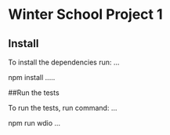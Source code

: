 # Winter School Project 1

## Install

To install the dependencies run:
...

npm install
.....

##Run the tests

To run the tests, run command:
...

npm run wdio
...
